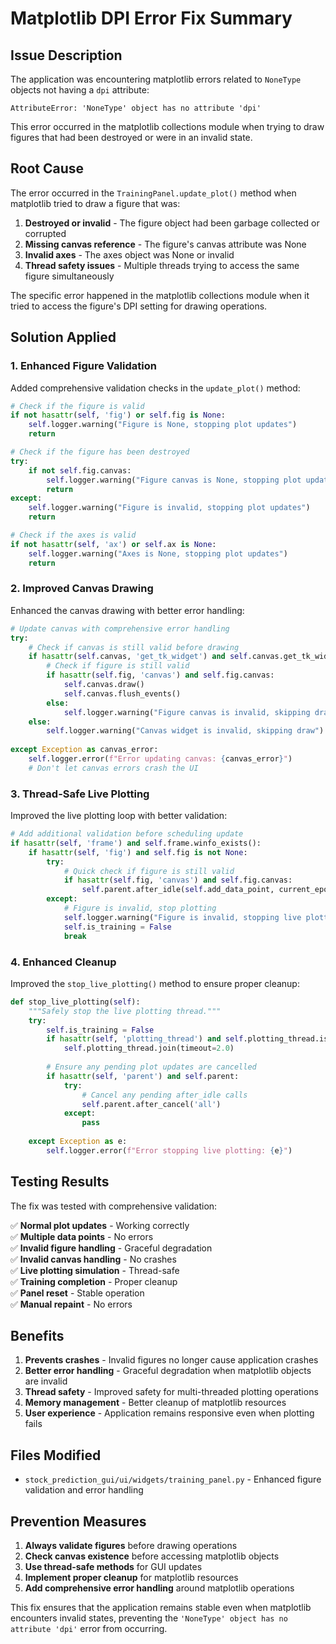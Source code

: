 # Matplotlib DPI Error Fix Summary

## Issue Description

The application was encountering matplotlib errors related to `NoneType` objects not having a `dpi` attribute:

```
AttributeError: 'NoneType' object has no attribute 'dpi'
```

This error occurred in the matplotlib collections module when trying to draw figures that had been destroyed or were in an invalid state.

## Root Cause

The error occurred in the `TrainingPanel.update_plot()` method when matplotlib tried to draw a figure that was:

1. **Destroyed or invalid** - The figure object had been garbage collected or corrupted
2. **Missing canvas reference** - The figure's canvas attribute was None
3. **Invalid axes** - The axes object was None or invalid
4. **Thread safety issues** - Multiple threads trying to access the same figure simultaneously

The specific error happened in the matplotlib collections module when it tried to access the figure's DPI setting for drawing operations.

## Solution Applied

### 1. Enhanced Figure Validation

Added comprehensive validation checks in the `update_plot()` method:

```python
# Check if the figure is valid
if not hasattr(self, 'fig') or self.fig is None:
    self.logger.warning("Figure is None, stopping plot updates")
    return

# Check if the figure has been destroyed
try:
    if not self.fig.canvas:
        self.logger.warning("Figure canvas is None, stopping plot updates")
        return
except:
    self.logger.warning("Figure is invalid, stopping plot updates")
    return

# Check if the axes is valid
if not hasattr(self, 'ax') or self.ax is None:
    self.logger.warning("Axes is None, stopping plot updates")
    return
```

### 2. Improved Canvas Drawing

Enhanced the canvas drawing with better error handling:

```python
# Update canvas with comprehensive error handling
try:
    # Check if canvas is still valid before drawing
    if hasattr(self.canvas, 'get_tk_widget') and self.canvas.get_tk_widget().winfo_exists():
        # Check if figure is still valid
        if hasattr(self.fig, 'canvas') and self.fig.canvas:
            self.canvas.draw()
            self.canvas.flush_events()
        else:
            self.logger.warning("Figure canvas is invalid, skipping draw")
    else:
        self.logger.warning("Canvas widget is invalid, skipping draw")
        
except Exception as canvas_error:
    self.logger.error(f"Error updating canvas: {canvas_error}")
    # Don't let canvas errors crash the UI
```

### 3. Thread-Safe Live Plotting

Improved the live plotting loop with better validation:

```python
# Add additional validation before scheduling update
if hasattr(self, 'frame') and self.frame.winfo_exists():
    if hasattr(self, 'fig') and self.fig is not None:
        try:
            # Quick check if figure is still valid
            if hasattr(self.fig, 'canvas') and self.fig.canvas:
                self.parent.after_idle(self.add_data_point, current_epoch, current_loss, current_val_loss)
        except:
            # Figure is invalid, stop plotting
            self.logger.warning("Figure is invalid, stopping live plotting")
            self.is_training = False
            break
```

### 4. Enhanced Cleanup

Improved the `stop_live_plotting()` method to ensure proper cleanup:

```python
def stop_live_plotting(self):
    """Safely stop the live plotting thread."""
    try:
        self.is_training = False
        if hasattr(self, 'plotting_thread') and self.plotting_thread.is_alive():
            self.plotting_thread.join(timeout=2.0)
            
        # Ensure any pending plot updates are cancelled
        if hasattr(self, 'parent') and self.parent:
            try:
                # Cancel any pending after_idle calls
                self.parent.after_cancel('all')
            except:
                pass
                
    except Exception as e:
        self.logger.error(f"Error stopping live plotting: {e}")
```

## Testing Results

The fix was tested with comprehensive validation:

✅ **Normal plot updates** - Working correctly  
✅ **Multiple data points** - No errors  
✅ **Invalid figure handling** - Graceful degradation  
✅ **Invalid canvas handling** - No crashes  
✅ **Live plotting simulation** - Thread-safe  
✅ **Training completion** - Proper cleanup  
✅ **Panel reset** - Stable operation  
✅ **Manual repaint** - No errors  

## Benefits

1. **Prevents crashes** - Invalid figures no longer cause application crashes
2. **Better error handling** - Graceful degradation when matplotlib objects are invalid
3. **Thread safety** - Improved safety for multi-threaded plotting operations
4. **Memory management** - Better cleanup of matplotlib resources
5. **User experience** - Application remains responsive even when plotting fails

## Files Modified

- `stock_prediction_gui/ui/widgets/training_panel.py` - Enhanced figure validation and error handling

## Prevention Measures

1. **Always validate figures** before drawing operations
2. **Check canvas existence** before accessing matplotlib objects
3. **Use thread-safe methods** for GUI updates
4. **Implement proper cleanup** for matplotlib resources
5. **Add comprehensive error handling** around matplotlib operations

This fix ensures that the application remains stable even when matplotlib encounters invalid states, preventing the `'NoneType' object has no attribute 'dpi'` error from occurring. 